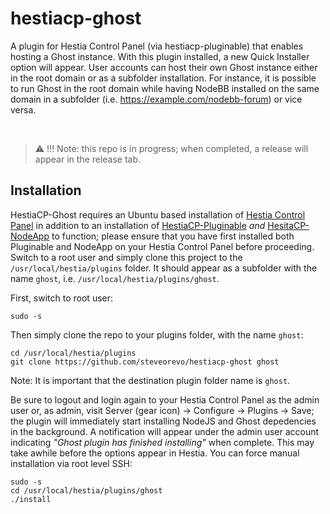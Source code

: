 # hestiacp-ghost
A plugin for Hestia Control Panel (via hestiacp-pluginable) that enables hosting a Ghost instance. With this plugin installed, a new Quick Installer option will appear. User accounts can host their own Ghost instance either in the root domain or as a subfolder installation. For instance, it is possible to run Ghost in the root domain while having NodeBB installed on the same domain in a subfolder (i.e. https://example.com/nodebb-forum) or vice versa.

&nbsp;
> :warning: !!! Note: this repo is in progress; when completed, a release will appear in the release tab.

## Installation
HestiaCP-Ghost requires an Ubuntu based installation of [Hestia Control Panel](https://hestiacp.com) in addition to an installation of [HestiaCP-Pluginable](https://github.com/steveorevo/hestiacp-pluginable) *and* [HesitaCP-NodeApp](https://github.com/steveorevo/hestiacp-nodeapp) to function; please ensure that you have first installed both Pluginable and NodeApp on your Hestia Control Panel before proceeding. Switch to a root user and simply clone this project to the `/usr/local/hestia/plugins` folder. It should appear as a subfolder with the name `ghost`, i.e. `/usr/local/hestia/plugins/ghost`.

First, switch to root user:
```
sudo -s
```

Then simply clone the repo to your plugins folder, with the name `ghost`:

```
cd /usr/local/hestia/plugins
git clone https://github.com/steveorevo/hestiacp-ghost ghost
```

Note: It is important that the destination plugin folder name is `ghost`.

Be sure to logout and login again to your Hestia Control Panel as the admin user or, as admin, visit Server (gear icon) -> Configure -> Plugins -> Save; the plugin will immediately start installing NodeJS and Ghost depedencies in the background. A notification will appear under the admin user account indicating *"Ghost plugin has finished installing"* when complete. This may take awhile before the options appear in Hestia. You can force manual installation via root level SSH:

```
sudo -s
cd /usr/local/hestia/plugins/ghost
./install
```
